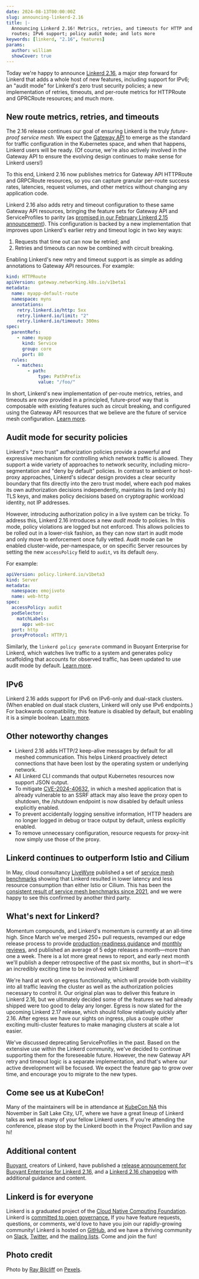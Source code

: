 ```yaml
---
date: 2024-08-13T00:00:00Z
slug: announcing-linkerd-2.16
title: |-
  Announcing Linkerd 2.16! Metrics, retries, and timeouts for HTTP and gRPC
  routes; IPv6 support; policy audit mode; and lots more
keywords: [linkerd, "2.16", features]
params:
  author: william
  showCover: true
---
```


Today we're happy to announce [Linkerd 2.16](/releases/#linkerd-216), a major
step forward for Linkerd that adds a whole host of new features, including
support for IPv6; an "audit mode" for Linkerd's zero trust security policies; a
new implementation of retries, timeouts, and per-route metrics for HTTPRoute and
GPRCRoute resources; and much more.

## New route metrics, retries, and timeouts

The 2.16 release continues our goal of ensuring Linkerd is the truly
_future-proof service mesh._ We expect the
[Gateway API](https://gateway-api.sigs.k8s.io/) to emerge as the standard for
traffic configuration in the Kubernetes space, and when that happens, Linkerd
users will be ready. (Of course, we're also actively involved in the Gateway API
to ensure the evolving design continues to make sense for Linkerd users!)

To this end, Linkerd 2.16 now publishes metrics for Gateway API HTTPRoute and
GRPCRoute resources, so you can capture granular per-route success rates,
latencies, request volumes, and other metrics without changing any application
code.

Linkerd 2.16 also adds retry and timeout configuration to these same Gateway API
resources, bringing the feature sets for Gateway API and ServiceProfiles to
parity (as
[promised in our February Linkerd 2.15 announcement](/2024/02/21/announcing-linkerd-2.15/)).
This configuration is backed by a new implementation that improves upon
Linkerd's earlier retry and timeout logic in two key ways:

1. Requests that time out can now be retried; and
2. Retries and timeouts can now be combined with circuit breaking.

Enabling Linkerd's new retry and timeout support is as simple as adding
annotations to Gateway API resources. For example:

```yaml
kind: HTTPRoute
apiVersion: gateway.networking.k8s.io/v1beta1
metadata:
  name: myapp-default-route
  namespace: myns
  annotations:
    retry.linkerd.io/http: 5xx
    retry.linkerd.io/limit: "2"
    retry.linkerd.io/timeout: 300ms
spec:
  parentRefs:
    - name: myapp
      kind: Service
      group: core
      port: 80
  rules:
    - matches:
        - path:
            type: PathPrefix
            value: "/foo/"
```

In short, Linkerd's new implementation of per-route metrics, retries, and
timeouts are now provided in a principled, future-proof way that is composable
with existing features such as circuit breaking, and configured using the
Gateway API resources that we believe are the future of service mesh
configuration.
[Learn more](/2/features/retries-and-timeouts/).

## Audit mode for security policies

Linkerd's "zero trust" authorization policies provide a powerful and expressive
mechanism for controlling which network traffic is allowed. They support a wide
variety of approaches to network security, including micro-segmentation and
"deny by default" policies. In contrast to ambient or host-proxy approaches,
Linkerd's sidecar design provides a clear security boundary that fits directly
into the zero trust model, where each pod makes its own authorization decisions
independently, maintains its (and only its) TLS keys, and makes policy decisions
based on cryptographic workload identity, not IP addresses.

However, introducing authorization policy in a live system can be tricky. To
address this, Linkerd 2.16 introduces a new _audit mode_ to policies. In this
mode, policy violations are logged but not enforced. This allows policies to be
rolled out in a lower-risk fashion, as they can now start in audit mode and only
move to enforcement once fully vetted. Audit mode can be enabled cluster-wide,
per-namespace, or on specific Server resources by setting the new `accessPolicy`
field to `audit`, vs its default `deny`.

For example:

```yaml
apiVersion: policy.linkerd.io/v1beta3
kind: Server
metadata:
  namespace: emojivoto
  name: web-http
spec:
  accessPolicy: audit
  podSelector:
    matchLabels:
      app: web-svc
  port: http
  proxyProtocol: HTTP/1
```

Similarly, the `linkerd policy generate` command in Buoyant Enterprise for
Linkerd, which watches live traffic to a system and generates policy scaffolding
that accounts for observed traffic, has been updated to use audit mode by
default.
[Learn more](https://docs.buoyant.io/buoyant-enterprise-linkerd/latest/guides/generating-policy/).

## IPv6

Linkerd 2.16 adds support for IPv6 on IPv6-only and dual-stack clusters. (When
enabled on dual stack clusters, Linkerd will only use IPv6 endpoints.) For
backwards compatibility, this feature is disabled by default, but enabling it is
a simple boolean. [Learn more](/2/features/ipv6/).

## Other noteworthy changes

- Linkerd 2.16 adds HTTP/2 keep-alive messages by default for all meshed
  communication. This helps Linkerd proactively detect connections that have
  been lost by the operating system or underlying network.
- All Linkerd CLI commands that output Kubernetes resources now support JSON
  output.
- To mitigate [CVE-2024-40632](https://nvd.nist.gov/vuln/detail/CVE-2024-40632),
  in which a meshed application that is already vulnerable to an SSRF attack may
  also leave the proxy open to shutdown, the /shutdown endpoint is now disabled
  by default unless explicitly enabled.
- To prevent accidentally logging sensitive information, HTTP headers are no
  longer logged in debug or trace output by default, unless explicitly enabled.
- To remove unnecessary configuration, resource requests for proxy-init now
  simply use those of the proxy.

## Linkerd continues to outperform Istio and Cilium

In May, cloud consultancy [LiveWyre](https://livewyer.io/) published a set of
[service mesh benchmarks](https://livewyer.io/blog/2024/05/08/comparison-of-service-meshes/)
showing that Linkerd resulted in lower latency and less resource consumption
than either Istio or Cilium. This has been the
[consistent result of service mesh benchmarks since 2021](/2021/05/27/linkerd-vs-istio-benchmarks/),
and we were happy to see this confirmed by another third party.

## What's next for Linkerd?

Momentum compounds, and Linkerd's momentum is currently at an all-time high.
Since March we've merged 250+ pull requests, revamped our edge release process
to provide
[production-readiness guidance](https://github.com/linkerd/linkerd2/releases)
and
[monthly reviews](/2024/08/05/linkerd-edge-release-roundup/),
and published an average of 5 edge releases a month—more than one a week. There
is a lot more great news to report, and early next month we'll publish a deeper
retrospective of the past six months, but in short—it's an incredibly exciting
time to be involved with Linkerd!

We're hard at work on egress functionality, which will provide both visibility
into all traffic leaving the cluster as well as the authorization policies
necessary to control it. Our original plan was to deliver this feature in
Linkerd 2.16, but we ultimately decided some of the features we had already
shipped were too good to delay any longer. Egress is now slated for the upcoming
Linkerd 2.17 release, which should follow relatively quickly after 2.16. After
egress we have our sights on ingress, plus a couple other exciting multi-cluster
features to make managing clusters at scale a lot easier.

We've discussed deprecating ServiceProfiles in the past. Based on the extensive
use within the Linkerd community, we've decided to continue supporting them for
the foreseeable future. However, the new Gateway API retry and timeout logic is
a separate implementation, and that's where our active development will be
focused. We expect the feature gap to grow over time, and encourage you to
migrate to the new types.

## Come see us at KubeCon!

Many of the maintainers will be in attendance at
[KubeCon NA](https://events.linuxfoundation.org/kubecon-cloudnativecon-north-america/)
this November in Salt Lake City, UT, where we have a great lineup of Linkerd
talks as well as many of your fellow Linkerd users. If you're attending the
conference, please stop by the Linkerd booth in the Project Pavilion and say hi!

## Additional content

[Buoyant](https://buoyant.io/), creators of Linkerd, have published a
[release announcement for Buoyant Enterprise for Linkerd 2.16](https://buoyant.io/blog/announcing-linkerd-2-16-ipv6-gateway-api-parity-audit-mode),
and a
[Linkerd 2.16 changelog](https://docs.buoyant.io/release-notes/buoyant-enterprise-linkerd/enterprise-2.16.0/)
with additional guidance and content.

## Linkerd is for everyone

Linkerd is a graduated project of the
[Cloud Native Computing Foundation](https://cncf.io/). Linkerd is
[committed to open governance.](/2019/10/03/linkerds-commitment-to-open-governance/)
If you have feature requests, questions, or comments, we'd love to have you join
our rapidly-growing community! Linkerd is hosted on
[GitHub](https://github.com/linkerd/), and we have a thriving community on
[Slack](https://slack.linkerd.io/), [Twitter](https://twitter.com/linkerd), and
the [mailing lists](/community/get-involved/). Come and join the fun!

## Photo credit

Photo by [Ray Bilcliff](https://www.pexels.com/photo/crashing-waves-1494707/) on
[Pexels](https://pexels.com/).
